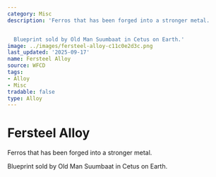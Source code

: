 ```yaml
---
category: Misc
description: 'Ferros that has been forged into a stronger metal.


  Blueprint sold by Old Man Suumbaat in Cetus on Earth.'
image: ../images/fersteel-alloy-c11c0e2d3c.png
last_updated: '2025-09-17'
name: Fersteel Alloy
source: WFCD
tags:
- Alloy
- Misc
tradable: false
type: Alloy
---
```


# Fersteel Alloy

Ferros that has been forged into a stronger metal.

Blueprint sold by Old Man Suumbaat in Cetus on Earth.

